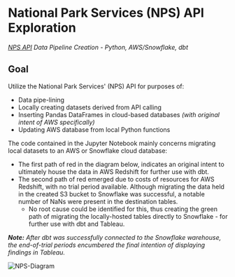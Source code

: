 # National Park Services (NPS) API Exploration
*[NPS API](https://www.nps.gov/subjects/developer/index.htm) Data Pipeline Creation - Python, AWS/Snowflake, dbt*
## Goal
Utilize the National Park Services' (NPS) API for purposes of:
  - Data pipe-lining
  - Locally creating datasets derived from API calling
  - Inserting Pandas DataFrames in cloud-based databases *(with original intent of AWS specifically)*
  - Updating AWS database from local Python functions

The code contained in the Jupyter Notebook mainly concerns migrating local datasets to an AWS or Snowflake cloud database:
- The first path of red in the diagram below, indicates an original intent to ultimately house the data in AWS Redshift for further use with dbt.
- The second path of red emerged due to costs of resources for AWS Redshift, with no trial period available. Although migrating the data held in the created S3 bucket to Snowflake was successful, a notable number of NaNs were present in the destination tables.
  - No root cause could be identified for this, thus creating the green path of migrating the locally-hosted tables directly to Snowflake - for further use with dbt and Tableau.

***Note:** After dbt was successfully connected to the Snowflake warehouse, the end-of-trial periods encumbered the final intention of displaying findings in Tableau.*


![NPS-Diagram](https://github.com/user-attachments/assets/2eb7e3a2-a601-4337-8801-b4e11fbce117)
